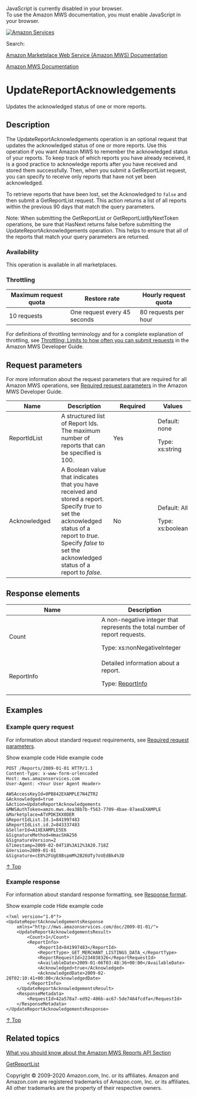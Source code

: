 <div id="MWSDX_noscript">

JavaScript is currently disabled in your browser.  
To use the Amazon MWS documentation, you must enable JavaScript in your
browser.

</div>

<div id="MWSDX_divtop">

[![Amazon
Services](https://images-na.ssl-images-amazon.com/images/G/08/mwsportal/fr_FR/amazonservices.gif "Amazon Services")](http://services.amazon.fr)

<div id="MWSDX_search">

<span id="MWSDX_searchlbl">Search:</span>

</div>

  
<span id="MWSDX_titlebar">[Amazon Marketplace Web Service (Amazon MWS)
Documentation](https://developer.amazonservices.fr/gp/mws/docs.html)</span>

</div>

<div id="MWSDX_divbottom">

<div id="MWSDX_divleft">

<div id="MWSDX_toc">

</div>

</div>

<div id="MWSDX_divright">

<div id="MWSDX_content">

<span id="MWSDX_breadcrumbs">[Amazon MWS
Documentation](https://developer.amazonservices.fr/gp/mws/docs.html)</span>

<div id="Reports_UpdateReportAcknowledgements" class="nested0">

# UpdateReportAcknowledgements

<div class="body">

<span class="ph">Updates the acknowledged status of one or more
reports.</span>

</div>

<div id="Description" class="topic concept nested1">

## Description

<div class="body conbody">

The <span id="Description__UpdateReportAcknowledgements"
class="keyword apiname">UpdateReportAcknowledgements</span> operation is
an optional request that updates the acknowledged status of one or more
reports. Use this operation if you want <span class="ph">Amazon
MWS</span> to remember the acknowledged status of your reports. To keep
track of which reports you have already received, it is a good practice
to acknowledge reports after you have received and stored them
successfully. Then, when you submit a <span
class="keyword apiname">GetReportList</span> request, you can specify to
receive only reports that have not yet been acknowledged.

To retrieve reports that have been lost, set the <span
class="keyword parmname">Acknowledged</span> to `false` and then submit
a <span class="keyword apiname">GetReportList</span> request. This
action returns a list of all reports within the previous 90 days that
match the query parameters.

<div class="note note">

<span class="notetitle">Note:</span> When submitting the <span
class="keyword apiname">GetReportList</span> or <span
class="keyword apiname">GetReportListByNextToken</span> operations, be
sure that <span class="keyword parmname">HasNext</span> returns false
before submitting the <span
class="keyword apiname">UpdateReportAcknowledgements</span> operation.
This helps to ensure that all of the reports that match your query
parameters are returned.

</div>

<div class="section">

### Availability

This operation is available in all marketplaces.

</div>

<div class="section">

### Throttling

<div class="p">

<div class="tablenoborder">

| Maximum request quota | Restore rate                 | Hourly request quota |
|-----------------------|------------------------------|----------------------|
| 10 requests           | One request every 45 seconds | 80 requests per hour |

</div>

<span class="ph">For definitions of throttling terminology and for a
complete explanation of throttling, see
<a href="../dev_guide/DG_Throttling.md" class="xref">Throttling: Limits to how often you can submit requests</a>
in the <span class="ph">Amazon MWS Developer Guide</span>.</span>

</div>

</div>

</div>

</div>

<div id="RequestParameters" class="topic reference nested1">

## Request parameters

<div class="body refbody">

<div class="section">

<span class="ph">For more information about the request parameters that
are required for all <span class="ph">Amazon MWS</span> operations, see
<a href="../dev_guide/DG_RequiredRequestParameters.md" class="xref">Required request parameters</a>
in the <span class="ph">Amazon MWS Developer Guide</span>.</span>

</div>

<div class="tablenoborder">

<table id="RequestParameters__RequestParametersTable" class="table" data-cellpadding="4" data-cellspacing="0" data-summary="" data-frame="border" data-border="1" data-rules="all">
<colgroup>
<col style="width: 25%" />
<col style="width: 25%" />
<col style="width: 25%" />
<col style="width: 25%" />
</colgroup>
<thead class="thead" data-align="left">
<tr class="header row">
<th id="d300792e204" class="entry" data-valign="top" width="28.57142857142857%">Name</th>
<th id="d300792e207" class="entry" data-valign="top" width="28.57142857142857%">Description</th>
<th id="d300792e210" class="entry" data-valign="top" width="14.285714285714285%">Required</th>
<th id="d300792e213" class="entry" data-valign="top" width="28.57142857142857%">Values</th>
</tr>
</thead>
<tbody class="tbody">
<tr class="odd row">
<td class="entry" data-valign="top" width="28.57142857142857%" headers="d300792e204 "><span class="keyword parmname">ReportIdList</span></td>
<td class="entry" data-valign="top" width="28.57142857142857%" headers="d300792e207 ">A structured list of Report Ids. The maximum number of reports that can be specified is 100.</td>
<td class="entry" data-valign="top" width="14.285714285714285%" headers="d300792e210 ">Yes</td>
<td class="entry" data-valign="top" width="28.57142857142857%" headers="d300792e213 ">Default: none
<p><span class="ph">Type: xs:string</span></p></td>
</tr>
<tr class="even row">
<td class="entry" data-valign="top" width="28.57142857142857%" headers="d300792e204 "><span class="keyword parmname">Acknowledged</span></td>
<td class="entry" data-valign="top" width="28.57142857142857%" headers="d300792e207 ">A Boolean value that indicates that you have received and stored a report. Specify <var class="keyword varname">true</var> to set the acknowledged status of a report to <var class="keyword varname">true</var>. Specify <var class="keyword varname">false</var> to set the acknowledged status of a report to <var class="keyword varname">false</var>.</td>
<td class="entry" data-valign="top" width="14.285714285714285%" headers="d300792e210 ">No</td>
<td class="entry" data-valign="top" width="28.57142857142857%" headers="d300792e213 ">Default: All
<p><span class="ph">Type: xs:boolean</span></p></td>
</tr>
</tbody>
</table>

</div>

</div>

</div>

<div id="ResponseElements" class="topic reference nested1">

## Response elements

<div class="body refbody">

<div class="tablenoborder">

<table id="ResponseElements__ResponseElementsTable" class="table" data-cellpadding="4" data-cellspacing="0" data-summary="" data-frame="border" data-border="1" data-rules="all">
<colgroup>
<col style="width: 50%" />
<col style="width: 50%" />
</colgroup>
<thead class="thead" data-align="left">
<tr class="header row">
<th id="d300792e299" class="entry" data-valign="top" width="50%">Name</th>
<th id="d300792e302" class="entry" data-valign="top" width="50%">Description</th>
</tr>
</thead>
<tbody class="tbody">
<tr class="odd row">
<td class="entry" data-valign="top" width="50%" headers="d300792e299 "><span class="keyword parmname">Count</span></td>
<td class="entry" data-valign="top" width="50%" headers="d300792e302 "><span class="ph">A non-negative integer that represents the total number of report requests.</span>
<p><span class="ph">Type: xs:nonNegativeInteger</span></p></td>
</tr>
<tr class="even row">
<td class="entry" data-valign="top" width="50%" headers="d300792e299 "><span class="keyword parmname">ReportInfo</span></td>
<td class="entry" data-valign="top" width="50%" headers="d300792e302 "><span class="ph">Detailed information about a report.</span>
<p>Type: <a href="Reports_Datatypes.md#ReportInfo" class="xref" title="Detailed information about a report.">ReportInfo</a></p></td>
</tr>
</tbody>
</table>

</div>

</div>

</div>

<div id="Examples" class="topic reference nested1">

## Examples

<div class="body refbody">

<div class="section">

### Example query request

<span class="ph">For information about standard request requirements,
see
<a href="../dev_guide/DG_RequiredRequestParameters.md" class="xref">Required request parameters</a>.</span>

<span class="ph expander"> <span class="keyword parmname xshow">Show
example code</span> <span class="keyword parmname xhide">Hide example
code</span> </span>

<div class="sectiondiv content">

``` pre
POST /Reports/2009-01-01 HTTP/1.1
Content-Type: x-www-form-urlencoded
Host: mws.amazonservices.com
User-Agent: <Your User Agent Header>

AWSAccessKeyId=0PB842EXAMPLE7N4ZTR2
&Acknowledged=true
&Action=UpdateReportAcknowledgements
&MWSAuthToken=amzn.mws.4ea38b7b-f563-7709-4bae-87aeaEXAMPLE
&Marketplace=ATVPDKIKX0DER
&ReportIdList.Id.1=841997483
&ReportIdList.id.2=843337483
&SellerId=A1XEXAMPLE5E6
&SignatureMethod=HmacSHA256
&SignatureVersion=2
&Timestamp=2009-02-04T18%3A12%3A20.718Z
&Version=2009-01-01
&Signature=cE8%2FUgE8BspmM%2B26UTy7oVEdBk4%3D
```

<a href="#Examples" class="xref">↑ Top</a>

</div>

</div>

<div class="section">

### Example response

<span class="ph">For information about standard response formatting, see
<a href="../dev_guide/DG_ResponseFormat.md" class="xref">Response format</a>.</span>

<span class="ph expander"> <span class="keyword parmname xshow">Show
example code</span> <span class="keyword parmname xhide">Hide example
code</span> </span>

<div class="sectiondiv content">

``` pre
<?xml version="1.0"?>
<UpdateReportAcknowledgementsResponse
    xmlns="http://mws.amazonservices.com/doc/2009-01-01/">
    <UpdateReportAcknowledgementsResult>
        <Count>1</Count>
        <ReportInfo>
            <ReportId>841997483</ReportId>
            <ReportType>_GET_MERCHANT_LISTINGS_DATA_</ReportType>
            <ReportRequestId>2234038326</ReportRequestId>
            <AvailableDate>2009-01-06T03:48:36+00:00</AvailableDate>
            <Acknowledged>true</Acknowledged>
            <AcknowledgedDate>2009-02-20T02:10:41+00:00</AcknowledgedDate>
        </ReportInfo>
    </UpdateReportAcknowledgementsResult>
    <ResponseMetadata>
        <RequestId>42a578a7-ed92-486b-ac67-5de7464fcdfa</RequestId>
    </ResponseMetadata>
</UpdateReportAcknowledgementsResponse>
```

<a href="#Examples" class="xref">↑ Top</a>

</div>

</div>

</div>

</div>

<div id="RelatedActions" class="topic nested1">

## Related topics

<div class="body">

<a href="../reports/Reports_Overview.md" class="xref">What you should know about the Amazon MWS Reports API Section</a>

<a href="Reports_GetReportList.md" class="xref" title="Returns a list of reports that were created in the previous 90 days.">GetReportList</a>

</div>

</div>

</div>

<div id="MWSDX_footer">

Copyright © 2009-2020 Amazon.com, Inc. or its affiliates. Amazon and
Amazon.com are registered trademarks of Amazon.com, Inc. or its
affiliates. All other trademarks are the property of their respective
owners.

</div>

</div>

</div>

<div style="clear: both;">

</div>

</div>
